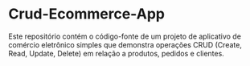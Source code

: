 # Crud-Ecommerce-App

Este repositório contém o código-fonte de um projeto de aplicativo de comércio eletrônico simples que demonstra
operações CRUD (Create, Read, Update, Delete) em relação a produtos, pedidos e clientes. 
